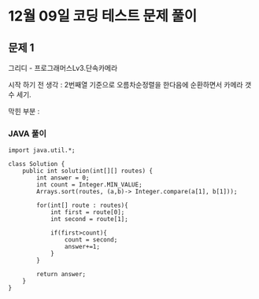 # 12월 09일 코딩 테스트 문제 풀이

## 문제 1

그리디 - 프로그래머스Lv3.단속카메라

시작 하기 전 생각 : 2번째열 기준으로 오름차순정렬을 한다음에 순환하면서 카메라 갯수 세기.

막힌 부분 :
### JAVA 풀이
```
import java.util.*;

class Solution {
    public int solution(int[][] routes) {
        int answer = 0;
        int count = Integer.MIN_VALUE;
        Arrays.sort(routes, (a,b)-> Integer.compare(a[1], b[1]));
        
        for(int[] route : routes){
            int first = route[0];
            int second = route[1];
            
            if(first>count){
                count = second;
                answer+=1;
            }
        }
        
        return answer;
    }
}
```
